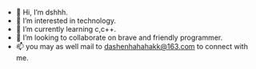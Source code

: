 - 👋 Hi, I’m dshhh.
- 👀 I’m interested in technology.
- 🌱 I’m currently learning c,c++.
- 💞️ I’m looking to collaborate on brave and friendly programmer.
- 📫 you may as well mail to dashenhahahakk@163.com to connect with me.

<!---
dashenhahaha/dashenhahaha is a ✨ special ✨ repository because its `README.md` (this file) appears on your GitHub profile.
You can click the Preview link to take a look at your changes.
--->
